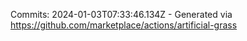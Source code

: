 Commits: 2024-01-03T07:33:46.134Z - Generated via https://github.com/marketplace/actions/artificial-grass
<br>
